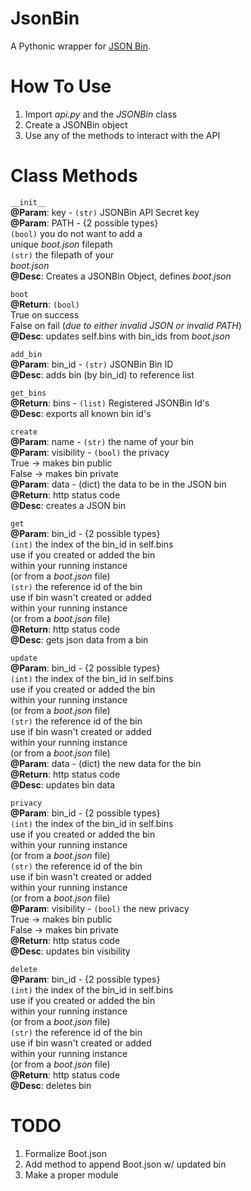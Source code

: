 # JsonBin
 A Pythonic wrapper for [JSON Bin](https://jsonbin.io).

# How To Use
1. Import *api.py* and the *JSONBin* class
2. Create a JSONBin object
3. Use any of the methods to interact with the API

# Class Methods

``__init__``\
    **@Param**: key - ``(str)`` JSONBin API Secret key\
    **@Param**: PATH - {2 possible types}\
        ``(bool)`` you do not want to add a \
        unique *boot.json* filepath\
        ``(str)`` the filepath of your \
        *boot.json*\
    **@Desc**: Creates a JSONBin Object, defines *boot.json*

``boot``\
    **@Return**: ``(bool)``\
        True on success\
        False on fail (*due to either invalid JSON or invalid PATH*)\
    **@Desc**: updates self.bins with bin_ids from *boot.json*

``add_bin``\
    **@Param**: bin_id - ``(str)`` JSONBin Bin ID\
    **@Desc**: adds bin (by bin_id) to reference list

``get_bins``\
    **@Return**: bins - ``(list)`` Registered JSONBin Id's\
    **@Desc**: exports all known bin id's

``create``\
    **@Param**: name - ``(str)`` the name of your bin\
    **@Param**: visibility - ``(bool)`` the privacy\
        True -> makes bin public\
        False -> makes bin private\
    **@Param**: data - (dict) the data to be in the JSON bin\
    **@Return**: http status code\
    **@Desc**: creates a JSON bin

``get``\
    **@Param**: bin_id - {2 possible types}\
        ``(int)`` the index of the bin_id in self.bins\
            use if you created or added the bin\
            within your running instance\
            (or from a *boot.json* file)\
        ``(str)`` the reference id of the bin\
            use if bin wasn't created or added\
            within your running instance\
            (or from a *boot.json* file)\
    **@Return**: http status code\
    **@Desc**: gets json data from a bin

``update``\
    **@Param**: bin_id - {2 possible types}\
        ``(int)`` the index of the bin_id in self.bins\
            use if you created or added the bin\
            within your running instance\
            (or from a *boot.json* file)\
        ``(str)`` the reference id of the bin\
            use if bin wasn't created or added\
            within your running instance\
            (or from a *boot.json* file)\
    **@Param**: data - (dict) the new data for the bin\
    **@Return**: http status code\
    **@Desc**: updates bin data

``privacy``\
    **@Param**: bin_id - {2 possible types}\
        ``(int)`` the index of the bin_id in self.bins\
            use if you created or added the bin\
            within your running instance\
            (or from a *boot.json* file)\
        ``(str)`` the reference id of the bin\
            use if bin wasn't created or added\
            within your running instance\
            (or from a *boot.json* file)\
    **@Param**: visibility - ``(bool)`` the new privacy\
        True -> makes bin public\
        False -> makes bin private\
    **@Return**: http status code\
    **@Desc**: updates bin visibility

``delete``\
    **@Param**: bin_id - {2 possible types}\
        ``(int)`` the index of the bin_id in self.bins\
            use if you created or added the bin\
            within your running instance\
            (or from a *boot.json* file)\
        ``(str)`` the reference id of the bin\
            use if bin wasn't created or added\
            within your running instance\
            (or from a *boot.json* file)\
    **@Return**: http status code\
    **@Desc**: deletes bin

# TODO
1. Formalize Boot.json
2. Add method to append Boot.json w/ updated bin
3. Make a proper module